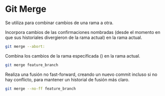 # Git Merge
Se utiliza para combinar cambios de una rama a otra.


Incorpora cambios de las confirmaciones nombradas (desde el momento en que sus historiales divergieron de la rama actual) en la rama actual.
````bash
git merge --abort:
````

Combina los cambios de la rama especificada (<branch>) en la rama actual.
````bash
git merge feature_branch
````

Realiza una fusión no fast-forward, creando un nuevo commit incluso si no hay conflicto, para mantener un historial de fusión más claro.
````bash
git merge --no-ff feature_branch
````
